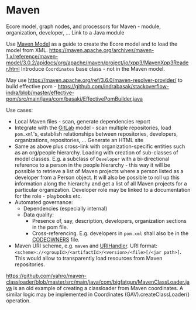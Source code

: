 # Maven

Ecore model, graph nodes, and processors for Maven - module, organization, developer, ... Link to a Java module

Use [Maven Model](https://mvnrepository.com/artifact/org.apache.maven/maven-model) as a guide to create the Ecore model and to load the model from XML. https://maven.apache.org/archives/maven-1.x/reference/maven-model/3.0.2/apidocs/org/apache/maven/project/io/xpp3/MavenXpp3Reader.html
Introduce ``Coordinates`` base class - not in the Maven model.

May use https://maven.apache.org/ref/3.6.0/maven-resolver-provider/ to build effective pom - https://github.com/indrabasak/stackoverflow-indra/blob/master/effective-pom/src/main/java/com/basaki/EffectivePomBuilder.java

Use cases:

* Local Maven files - scan, generate dependencies report
* Integrate with the [GitLab](https://github.com/Nasdanika-Models/gitlab) model - scan multiple repositories, load ``pom.xml``'s, establish relationships between repositories, developers, organizations, repositories, ... Generate an HTML site
* Same as above plus cross-link with organization-specific entities such as an org/people hierarchy. Loading with creation of sub-classes of model classes. E.g. a subclass of ``Developer`` with a bi-directional reference to a person in the people hierarchy - this way it will be possible to retrieve a list of Maven projects where a person listed as a developer from a Person object. It will also be possible to roll up this information along the hierarchy and get a list of all Maven projects for a particular organization. Developer role may be linked to a documentation for the role - playbooks etc.         
* Automated governance:
    * Dependencies (especially internal)
    * Data quality:
        * Presence of, say, description, developers, organization sections in the pom file.
        * Cross-referencing. E.g. developers in ``pom.xml`` shall also be in the [CODEOWNERS](https://docs.gitlab.com/ee/user/project/codeowners/) file. 
* Maven URI scheme, e.g. ``maven`` and [URIHandler](https://download.eclipse.org/modeling/emf/emf/javadoc/2.4.3/org/eclipse/emf/ecore/resource/URIHandler.html). URI format: ``<scheme>://<groupId>/<artifactId>/<version>/<file>[/<jar path>]``. This would allow to transparently load resources from Maven repositories.        

https://github.com/yahro/maven-classloader/blob/master/src/main/java/com/bigfatgun/MavenClassLoader.java is an old example of creating a classloader from Maven coordinates. 
A similar logic may be implemented in Coordinates (GAV).createClassLoader() operation.

